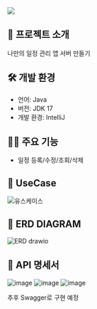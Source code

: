 
![](https://capsule-render.vercel.app/api?type=waving&height=300&color=gradient&text=Spring%20Task)
## 👋 프로젝트 소개
나만의 일정 관리 앱 서버 만들기


## 🛠️ 개발 환경
- 언어: Java
- 버전: JDK 17
- 개발 환경: IntelliJ

## 🦻🏻 주요 기능
- 일정 등록/수정/조회/삭제

## 📝 UseCase
![유스케이스](https://github.com/ne103/schedules/assets/164742269/04707839-f4b7-482e-849a-248ca55f75c7)


## 📝 ERD DIAGRAM 
![ERD drawio](https://github.com/ne103/schedules/assets/164742269/1c698813-6dc4-4436-9c0a-3768466f196c)


## 📖 API 명세서
![image](https://github.com/ne103/schedules/assets/164742269/f3515e0d-53ab-4ef9-ba1a-4fcc8e2aef59)
![image](https://github.com/ne103/schedules/assets/164742269/5794d3bc-86ab-4d95-98a9-24f2a3cd1aac)
![image](https://github.com/ne103/schedules/assets/164742269/f6ef8bbc-3ac3-4314-b124-99547e8382fb)

추후 Swagger로 구현 예정
